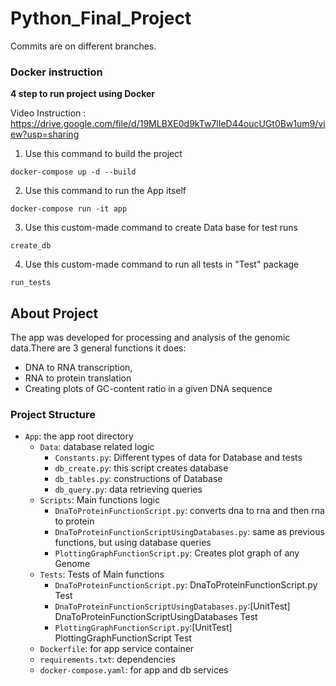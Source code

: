 # Python_Final_Project

Commits are on different branches. 

### Docker instruction
**4 step to run project using Docker**

Video Instruction : [https://drive.google.com/file/d/19MLBXE0d9kTw7lIeD44oucUGt0Bw1um9/view?usp=sharing
](https://drive.google.com/file/d/19MLBXE0d9kTw7lIeD44oucUGt0Bw1um9/view?usp=sharing)
1) Use this command to build the project 
```
docker-compose up -d --build
```
2) Use this command to run the App itself 
```
docker-compose run -it app
```
3) Use this custom-made command to create Data base for test runs  
```
create_db
```
4) Use this custom-made command to run all tests in "Test"  package

```
run_tests
```

## About Project 


The app was developed for processing and analysis of the genomic data.There are 3 general functions it does:

* DNA to RNA transcription,
* RNA to protein translation
* Creating plots of GC-content ratio in a given DNA sequence


### Project Structure
- `App`: the app root directory
  - `Data`: database related logic
    - `Constants.py`: Different types of data for Database and tests
    - `db_create.py`: this script creates database 
    - `db_tables.py`: constructions of Database 
    - `db_query.py`: data retrieving queries
  - `Scripts`: Main functions logic
    - `DnaToProteinFunctionScript.py`: converts dna to rna and then rna to protein
    - `DnaToProteinFunctionScriptUsingDatabases.py`: same as previous functions, but using database queries
    - `PlottingGraphFunctionScript.py`: Creates plot graph of any Genome
  - `Tests`: Tests of Main functions
    - `DnaToProteinFunctionScript.py`: DnaToProteinFunctionScript.py Test
    - `DnaToProteinFunctionScriptUsingDatabases.py`:[UnitTest] DnaToProteinFunctionScriptUsingDatabases Test
    - `PlottingGraphFunctionScript.py`:[UnitTest] PlottingGraphFunctionScript Test
  - `Dockerfile`: for app service container
  - `requirements.txt`: dependencies
  - `docker-compose.yaml`: for app and db services



